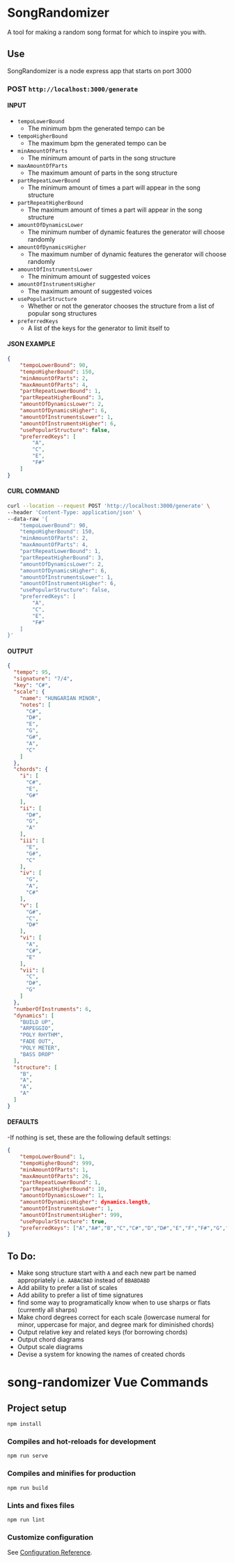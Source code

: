# SongRandomizer
A tool for making a random song format for which to inspire you with.
## Use
SongRandomizer is a node express app that starts on port 3000

### POST `http://localhost:3000/generate`
#### INPUT 
- `tempoLowerBound`
  - The minimum bpm the generated tempo can be
- `tempoHigherBound`
  - The maximum bpm the generated tempo can be
- `minAmountOfParts`
  - The minimum amount of parts in the song structure
- `maxAmountOfParts`
  - The maximum amount of parts in the song structure
- `partRepeatLowerBound`
  - The minimum amount of times a part will appear in the song structure
- `partRepeatHigherBound`
  - The maximum amount of times a part will appear in the song structure
- `amountOfDynamicsLower`
  - The minimum number of dynamic features the generator will choose randomly
- `amountOfDynamicsHigher`
  - The maximum number of dynamic features the generator will choose randomly
- `amountOfInstrumentsLower`
  - The minimum amount of suggested voices
- `amountOfInstrumentsHigher`
  - The maximum amount of suggested voices
- `usePopularStructure`
  - Whether or not the generator chooses the structure from a list of popular song structures
- `preferredKeys`
  - A list of the keys for the generator to limit itself to

#### JSON EXAMPLE
```json
{
	"tempoLowerBound": 90,
	"tempoHigherBound": 150,
	"minAmountOfParts": 2,
	"maxAmountOfParts": 4,
	"partRepeatLowerBound": 1,
	"partRepeatHigherBound": 3,
	"amountOfDynamicsLower": 2,
	"amountOfDynamicsHigher": 6,
	"amountOfInstrumentsLower": 1,
	"amountOfInstrumentsHigher": 6,
	"usePopularStructure": false,
	"preferredKeys": [
		"A",
		"C",
		"E",
		"F#"
	]
}
```
#### CURL COMMAND
```bash
curl --location --request POST 'http://localhost:3000/generate' \
--header 'Content-Type: application/json' \
--data-raw '{
	"tempoLowerBound": 90,
	"tempoHigherBound": 150,
	"minAmountOfParts": 2,
	"maxAmountOfParts": 4,
	"partRepeatLowerBound": 1,
	"partRepeatHigherBound": 3,
	"amountOfDynamicsLower": 2,
	"amountOfDynamicsHigher": 6,
	"amountOfInstrumentsLower": 1,
	"amountOfInstrumentsHigher": 6,
	"usePopularStructure": false,
	"preferredKeys": [
		"A",
		"C",
		"E",
		"F#"
	]
}'
```

#### OUTPUT
```json
{
  "tempo": 95,
  "signature": "7/4",
  "key": "C#",
  "scale": {
    "name": "HUNGARIAN MINOR",
    "notes": [
      "C#",
      "D#",
      "E",
      "G",
      "G#",
      "A",
      "C"
    ]
  },
  "chords": {
    "i": [
      "C#",
      "E",
      "G#"
    ],
    "ii": [
      "D#",
      "G",
      "A"
    ],
    "iii": [
      "E",
      "G#",
      "C"
    ],
    "iv": [
      "G",
      "A",
      "C#"
    ],
    "v": [
      "G#",
      "C",
      "D#"
    ],
    "vi": [
      "A",
      "C#",
      "E"
    ],
    "vii": [
      "C",
      "D#",
      "G"
    ]
  },
  "numberOfInstruments": 6,
  "dynamics": [
    "BUILD UP",
    "ARPEGGIO",
    "POLY RHYTHM",
    "FADE OUT",
    "POLY METER",
    "BASS DROP"
  ],
  "structure": [
    "B",
    "A",
    "A",
    "A"
  ]
}
```

#### DEFAULTS
-If nothing is set, these are the following default settings:
```json
{
    "tempoLowerBound": 1,
    "tempoHigherBound": 999,
    "minAmountOfParts": 1,
    "maxAmountOfParts": 26,
    "partRepeatLowerBound": 1,
    "partRepeatHigherBound": 10,
    "amountOfDynamicsLower": 1,
    "amountOfDynamicsHigher": dynamics.length,
    "amountOfInstrumentsLower": 1,
    "amountOfInstrumentsHigher": 999,
    "usePopularStructure": true,
    "preferredKeys": ["A","A#","B","C","C#","D","D#","E","F","F#","G","G#"]
}
```
## To Do:
- Make song structure start with `A` and each new part be named appropriately i.e. `AABACBAD` instead of `BBABDABD`
- Add ability to prefer a list of scales
- Add ability to prefer a list of time signatures
- find some way to programatically know when to use sharps or flats (currently all sharps)
- Make chord degrees correct for each scale (lowercase numeral for minor, uppercase for major, and degree mark for diminished chords)
- Output relative key and related keys (for borrowing chords)
- Output chord diagrams
- Output scale diagrams
- Devise a system for knowing the names of created chords

# song-randomizer Vue Commands

## Project setup
```
npm install
```

### Compiles and hot-reloads for development
```
npm run serve
```

### Compiles and minifies for production
```
npm run build
```

### Lints and fixes files
```
npm run lint
```

### Customize configuration
See [Configuration Reference](https://cli.vuejs.org/config/).
